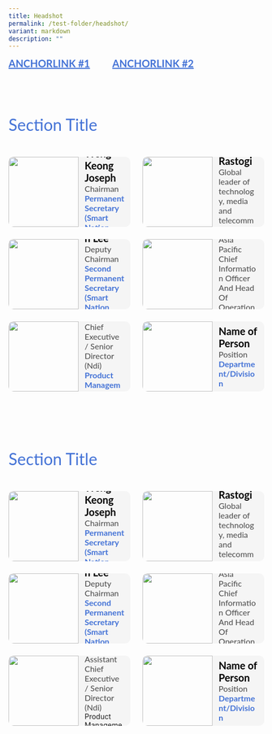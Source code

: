 ```yaml
---
title: Headshot
permalink: /test-folder/headshot/
variant: markdown
description: ""
---
```

<style>
    .iso-template h3 {
        color: #4372D6 !important;
        font-family: Lato;
        font-size: 32px;
        font-style: normal;
        font-weight: 400;
        line-height: normal;
        margin-bottom: 0px;
    }

    .iso-template h4 {
        color: #4372D6 !important;
        font-family: Lato;
        font-size: 26px;
        font-style: normal;
        font-weight: 400;
        line-height: normal;
        margin-bottom: 0px;
    }

    .iso-template h5 {
        color: #4372D6 !important;
        font-family: Lato;
        font-size: 24px;
        font-style: normal;
        font-weight: 400;
        line-height: normal;
        margin-bottom: 0px;
    }

    .iso-template .body-text-regular {
        color: #484848 !important;
        font-family: Lato;
        font-size: 20px;
        font-style: normal;
        font-weight: 400;
        line-height: normal;
    }

    .iso-template .body-text-small {
        color: #484848 !important;
        font-family: Lato;
        font-size: 16px;
        font-style: normal;
        font-weight: 400;
        line-height: normal;
    }

    .iso-template .body-text-bold {
        color: #000 !important;
        font-family: Lato;
        font-size: 20px;
        font-style: normal;
        font-weight: 700;
        line-height: normal;
    }

    .iso-template .body-text-small-bold {
        color: #4372D6 !important;
        font-family: Lato;
        font-size: 16px;
        font-style: normal;
        font-weight: 700;
        line-height: normal;
    }

    .iso-template .anchorlink {
        color: #4372D6 !important;
        font-family: Lato;
        font-size: 20px;
        font-style: normal;
        font-weight: 700;
        line-height: normal;
        text-decoration-line: underline;
    }

    .iso-template .button-default {
        width: auto;
        height: auto;
        padding: 15px 20px;
        border-radius: 8px;
        border: 1px solid #4372D6;
        color: #4372D6 !important;
        font-family: Lato;
        font-size: 16px;
        font-style: normal;
        font-weight: 700;
        line-height: normal;
        text-transform: uppercase;
        cursor: pointer;
        display: inline-block;
    }

    .iso-template .button-blue {
        width: auto;
        height: auto;
        padding: 15px 20px;
        border-radius: 8px;
        border: 1px solid #4372D6;
        color: #fff !important;
        background-color: #4372D6;
        font-family: Lato;
        font-size: 16px;
        font-style: normal;
        font-weight: 700;
        line-height: normal;
        text-transform: uppercase;
        cursor: pointer;
        display: inline-block;
    }

    .iso-template .button-blue > svg {
        display: inline;
        margin-left: 15px
    }

    @media only screen and (max-width: 768px) {
        .iso-template h3 {
            font-size: 28px;
        }

        .iso-template h4 {
            font-size: 24px;
        }

        .iso-template h5 {
            font-size: 22px;
        }
    }
</style>
<style>
    .headshot-template {
        width: 100%;
        display: flex;
        flex-direction: column;
    }

    .headshot-template .section {
        width: 100%;
        position: relative;
    }

    .headshot-template .section.anchor-links {
        display: flex;
        flex-direction: row;
        text-align: left;
    }

    .headshot-template .section.anchor-links a {
        margin-bottom: 0px;
        margin-right: 44px;
    }

    .headshot-template .section.page-title {
        text-align: left;
        margin: 44px 0px;
    }

    .headshot-template .headshot-item {
        width: calc(50% - 12px);
        height: 138px;
        border-radius: 10px;
        float: left;
        overflow: hidden;
        margin-bottom: 24px;
    }

    .headshot-template .headshot-item:nth-of-type(odd) {
        margin-right: 12px;
    }

    .headshot-template .headshot-item:nth-of-type(even) {
        margin-left: 12px;
    }

    .headshot-template .headshot-item > img {
        width: 138px;
        height: 138px;
        float: left
    }

    .headshot-template .headshot-item .headshot-details {
        width: calc(100% - 138px);
        height: 138px;
        float: left;
        display: flex;
        flex-direction: column;
        position: relative;
        box-sizing: border-box;
        padding: 12px;
        justify-content: center;
        background-color: #f5f5f5;
    }

    .headshot-template .headshot-item .headshot-details .headshot-name {
        width: 100%;
        height: auto;
    }

    .headshot-template .headshot-item .headshot-details .headshot-title {
        width: 100%;
        height: auto;
    }

    .headshot-template .headshot-item .headshot-details .headshot-department {
        width: 100%;
        height: auto;
    }

    @media only screen and (max-width: 768px) {
        .headshot-template .section.anchor-links {
            flex-direction: column;
        }

        .headshot-template .section.anchor-links a {
            margin-bottom: 4px;
            margin-right: 0px;
            width: 100%;
        }

        .headshot-template .section.page-title {
            margin: 47px 0px 32px;
        }

        .headshot-template .headshot-item {
            width: 100%;
            height: auto;
            margin-bottom: 32px;
        }

        .headshot-template .headshot-item:nth-of-type(odd),
        .headshot-template .headshot-item:nth-of-type(even) {
            margin-right: 0px;
            margin-left: 0px;
        }

        .headshot-template .headshot-item > img {
            width: 100%;
            height: auto;
        }

        .headshot-template .headshot-item .headshot-details {
            width: 100%;
            height: auto;
        }
    }
</style>

<div class="iso-template headshot-template">
    <div class="section anchor-links">
        <a class="anchorlink" href="#anchorlink-1">ANCHORLINK #1</a>
        <a class="anchorlink" href="#anchorlink-2">ANCHORLINK #2</a>
    </div>
    <div class="section page-title">
        <h3>Section Title</h3>
    </div>
    <div class="section headshot-items-container">
        <div class="headshot-item">
            <img alt="" src="https://developers.elementor.com/docs/assets/img/elementor-placeholder-image.png">
            <div class="headshot-details">
                <div class="headshot-name">
                    <span class="body-text-bold">Mr Leong Weng Keong Joseph</span>
                </div>
                <div class="headshot-title">
                    <span class="body-text-small">Chairman</span>
                </div>
                <div class="headshot-department">
                    <span class="body-text-small-bold">Permanent Secretary (Smart Nation and Digital Government)</span>
                </div>
            </div>
        </div>
        <div class="headshot-item">
            <img alt="" src="https://developers.elementor.com/docs/assets/img/elementor-placeholder-image.png">
            <div class="headshot-details">
                <div class="headshot-name">
                    <span class="body-text-bold">Ms Vaishali Rastogi</span>
                </div>
                <div class="headshot-title">
                    <span class="body-text-small">Global leader of technology, media and telecommunications business</span>
                </div>
                <div class="headshot-department">
                    <span class="body-text-small-bold">BCG</span>
                </div>
            </div>
        </div>
        <div class="headshot-item">
            <img alt="" src="https://developers.elementor.com/docs/assets/img/elementor-placeholder-image.png">
            <div class="headshot-details">
                <div class="headshot-name">
                    <span class="body-text-bold">Mr Augustin Lee</span>
                </div>
                <div class="headshot-title">
                    <span class="body-text-small">Deputy Chairman</span>
                </div>
                <div class="headshot-department">
                    <span class="body-text-small-bold">Second Permanent Secretary (Smart Nation and Digital Government Group)</span>
                </div>
            </div>
        </div>
        <div class="headshot-item">
            <img alt="" src="https://developers.elementor.com/docs/assets/img/elementor-placeholder-image.png">
            <div class="headshot-details">
                <div class="headshot-name">
                    <span class="body-text-bold">Ms Stacey N. Lacy</span>
                </div>
                <div class="headshot-title">
                    <span class="body-text-small">Asia Pacific Chief Information Officer And Head Of Operations &amp; Technology</span>
                </div>
                <div class="headshot-department">
                    <span class="body-text-small-bold">Citi</span>
                </div>
            </div>
        </div>
        <div class="headshot-item">
            <img alt="" src="https://developers.elementor.com/docs/assets/img/elementor-placeholder-image.png">
            <div class="headshot-details">
                <div class="headshot-name">
                    <span class="body-text-bold">Mr Dominic Chan</span>
                </div>
                <div class="headshot-title">
                    <span class="body-text-small">Assistant Chief Executive / Senior Director (Ndi)</span>
                </div>
                <div class="headshot-department">
                    <span class="body-text-small-bold">Product Management, National Digital Identity (NDI)</span>
                </div>
            </div>
        </div>
        <div class="headshot-item">
            <img alt="" src="https://developers.elementor.com/docs/assets/img/elementor-placeholder-image.png">
            <div class="headshot-details">
                <div class="headshot-name">
                    <span class="body-text-bold">Name of Person</span>
                </div>
                <div class="headshot-title">
                    <span class="body-text-small">Position </span>
                </div>
                <div class="headshot-department">
                    <span class="body-text-small-bold">Department/Division</span>
                </div>
            </div>
        </div>
    </div>
    <div class="section page-title">
        <h3>Section Title</h3>
    </div>
    <div class="section headshot-items-container">
        <div class="headshot-item">
            <img alt="" src="https://developers.elementor.com/docs/assets/img/elementor-placeholder-image.png">
            <div class="headshot-details">
                <div class="headshot-name">
                    <span class="body-text-bold">Mr Leong Weng Keong Joseph</span>
                </div>
                <div class="headshot-title">
                    <span class="body-text-small">Chairman</span>
                </div>
                <div class="headshot-department">
                    <span class="body-text-small-bold">Permanent Secretary (Smart Nation and Digital Government)</span>
                </div>
            </div>
        </div>
        <div class="headshot-item">
            <img alt="" src="https://developers.elementor.com/docs/assets/img/elementor-placeholder-image.png">
            <div class="headshot-details">
                <div class="headshot-name">
                    <span class="body-text-bold">Ms Vaishali Rastogi</span>
                </div>
                <div class="headshot-title">
                    <span class="body-text-small">Global leader of technology, media and telecommunications business</span>
                </div>
                <div class="headshot-department">
                    <span class="body-text-small-bold">BCG</span>
                </div>
            </div>
        </div>
        <div class="headshot-item">
            <img alt="" src="https://developers.elementor.com/docs/assets/img/elementor-placeholder-image.png">
            <div class="headshot-details">
                <div class="headshot-name">
                    <span class="body-text-bold">Mr Augustin Lee</span>
                </div>
                <div class="headshot-title">
                    <span class="body-text-small">Deputy Chairman</span>
                </div>
                <div class="headshot-department">
                    <span class="body-text-small-bold">Second Permanent Secretary (Smart Nation and Digital Government Group)</span>
                </div>
            </div>
        </div>
        <div class="headshot-item">
            <img alt="" src="https://developers.elementor.com/docs/assets/img/elementor-placeholder-image.png">
            <div class="headshot-details">
                <div class="headshot-name">
                    <span class="body-text-bold">Ms Stacey N. Lacy</span>
                </div>
                <div class="headshot-title">
                    <span class="body-text-small">Asia Pacific Chief Information Officer And Head Of Operations &amp; Technology</span>
                </div>
                <div class="headshot-department">
                    <span class="body-text-small-bold">Citi</span>
                </div>
            </div>
        </div>
        <div class="headshot-item">
            <img alt="" src="https://developers.elementor.com/docs/assets/img/elementor-placeholder-image.png">
            <div class="headshot-details">
                <div class="headshot-name">
                    <span class="body-text-bold">Mr Dominic Chan</span>
                </div>
                <div class="headshot-title">
                    <span class="body-text-small">Assistant Chief Executive / Senior Director (Ndi)</span>
                </div>
                <div class="headshot-department">
                    <span class="body-text-small-bold"></span>Product Management, National Digital Identity (NDI)
                </div>
            </div>
        </div>
        <div class="headshot-item">
            <img alt="" src="https://developers.elementor.com/docs/assets/img/elementor-placeholder-image.png">
            <div class="headshot-details">
                <div class="headshot-name">
                    <span class="body-text-bold">Name of Person</span>
                </div>
                <div class="headshot-title">
                    <span class="body-text-small">Position</span> 
                </div>
                <div class="headshot-department">
                    <span class="body-text-small-bold">Department/Division</span>
                </div>
            </div>
        </div>
    </div>
</div>